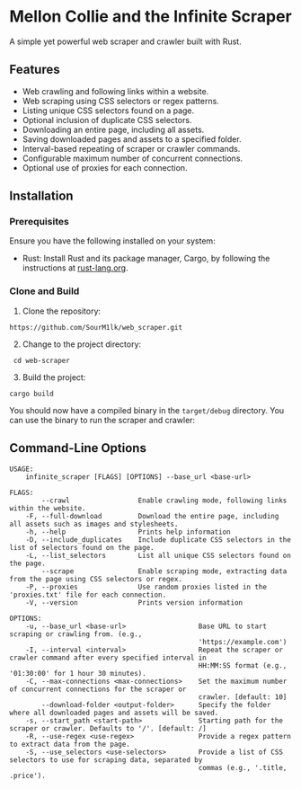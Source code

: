 # Mellon Collie and the Infinite Scraper
A simple yet powerful web scraper and crawler built with Rust.

## Features
- Web crawling and following links within a website.
- Web scraping using CSS selectors or regex patterns.
- Listing unique CSS selectors found on a page.
- Optional inclusion of duplicate CSS selectors.
- Downloading an entire page, including all assets.
- Saving downloaded pages and assets to a specified folder.
- Interval-based repeating of scraper or crawler commands.
- Configurable maximum number of concurrent connections.
- Optional use of proxies for each connection.

## Installation

### Prerequisites

Ensure you have the following installed on your system:

- Rust: Install Rust and its package manager, Cargo, by following the instructions at [rust-lang.org](https://www.rust-lang.org/tools/install).

### Clone and Build

1. Clone the repository:
```
https://github.com/SourM1lk/web_scraper.git
```
2. Change to the project directory:
```
 cd web-scraper
```

3. Build the project:
```
cargo build
```
You should now have a compiled binary in the `target/debug` directory. You can use the binary to run the scraper and crawler:


## Command-Line Options
```
USAGE:
    infinite_scraper [FLAGS] [OPTIONS] --base_url <base-url>

FLAGS:
        --crawl                 Enable crawling mode, following links within the website.
    -F, --full-download         Download the entire page, including all assets such as images and stylesheets.
    -h, --help                  Prints help information
    -D, --include_duplicates    Include duplicate CSS selectors in the list of selectors found on the page.
    -L, --list_selectors        List all unique CSS selectors found on the page.
        --scrape                Enable scraping mode, extracting data from the page using CSS selectors or regex.
    -P, --proxies               Use random proxies listed in the 'proxies.txt' file for each connection.
    -V, --version               Prints version information

OPTIONS:
    -u, --base_url <base-url>                  Base URL to start scraping or crawling from. (e.g.,
                                               'https://example.com')
    -I, --interval <interval>                  Repeat the scraper or crawler command after every specified interval in
                                               HH:MM:SS format (e.g., '01:30:00' for 1 hour 30 minutes).
    -C, --max-connections <max-connections>    Set the maximum number of concurrent connections for the scraper or
                                               crawler. [default: 10]
        --download-folder <output-folder>      Specify the folder where all downloaded pages and assets will be saved.
    -s, --start_path <start-path>              Starting path for the scraper or crawler. Defaults to '/'. [default: /]
    -R, --use-regex <use-regex>                Provide a regex pattern to extract data from the page.
    -S, --use_selectors <use-selectors>        Provide a list of CSS selectors to use for scraping data, separated by
                                               commas (e.g., '.title, .price').
```